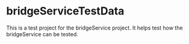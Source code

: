 # bridgeServiceTestData
This is a test project for the bridgeService project. It helps test how the bridgeService can be tested.
